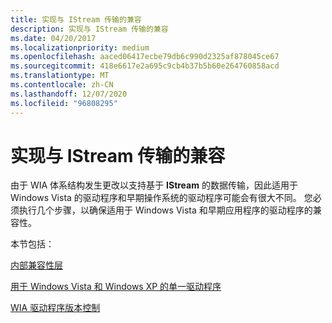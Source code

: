 ```yaml
---
title: 实现与 IStream 传输的兼容
description: 实现与 IStream 传输的兼容
ms.date: 04/20/2017
ms.localizationpriority: medium
ms.openlocfilehash: aaced06417ecbe79db6c990d2325af878045ce67
ms.sourcegitcommit: 418e6617e2a695c9cb4b37b5b60e264760858acd
ms.translationtype: MT
ms.contentlocale: zh-CN
ms.lasthandoff: 12/07/2020
ms.locfileid: "96808295"
---
```

# <a name="achieving-compatibility-with-istream-transfers"></a>实现与 IStream 传输的兼容


由于 WIA 体系结构发生更改以支持基于 **IStream** 的数据传输，因此适用于 Windows Vista 的驱动程序和早期操作系统的驱动程序可能会有很大不同。 您必须执行几个步骤，以确保适用于 Windows Vista 和早期应用程序的驱动程序的兼容性。

本节包括：

[内部兼容性层](internal-compatibility-layer.md)

[用于 Windows Vista 和 Windows XP 的单一驱动程序](single-driver-for-windows-vista-and-windows-xp.md)

[WIA 驱动程序版本控制](wia-driver-versioning.md)

 

 




